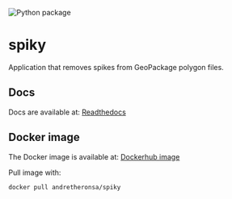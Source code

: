 ![Python package](https://github.com/andretheronsa/spiky/workflows/Python%20package/badge.svg)

# spiky
Application that removes spikes from GeoPackage polygon files.

## Docs

Docs are available at: [Readthedocs](https://spiky.readthedocs.io/en/latest/?)

## Docker image

The Docker image is available at: [Dockerhub image](https://hub.docker.com/repository/docker/andretheronsa/spiky)

Pull image with:

```shell
docker pull andretheronsa/spiky
```
